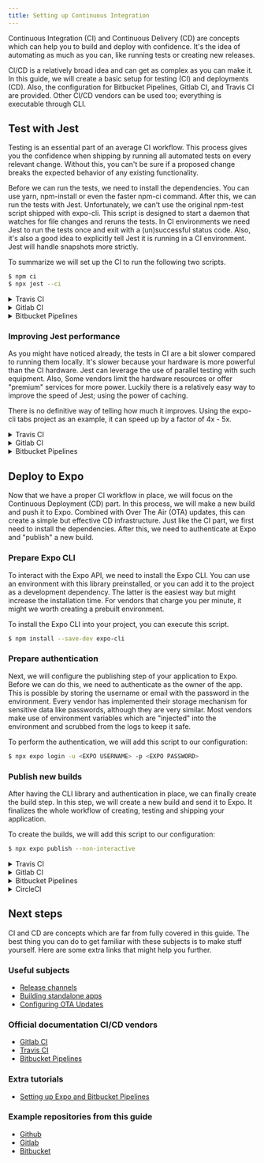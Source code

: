 ```yaml
---
title: Setting up Continuous Integration
---
```


Continuous Integration (CI) and Continuous Delivery (CD) are concepts which can help you to build and deploy with confidence.
It's the idea of automating as much as you can, like running tests or creating new releases.

CI/CD is a relatively broad idea and can get as complex as you can make it.
In this guide, we will create a basic setup for testing (CI) and deployments (CD).
Also, the configuration for Bitbucket Pipelines, Gitlab CI, and Travis CI are provided.
Other CI/CD vendors can be used too; everything is executable through CLI.

## Test with Jest

Testing is an essential part of an average CI workflow.
This process gives you the confidence when shipping by running all automated tests on every relevant change.
Without this, you can't be sure if a proposed change breaks the expected behavior of any existing functionality.

Before we can run the tests, we need to install the dependencies. You can use yarn, npm-install or even the faster npm-ci command.
After this, we can run the tests with Jest. Unfortunately, we can't use the original npm-test script shipped with expo-cli.
This script is designed to start a daemon that watches for file changes and reruns the tests.
In CI environments we need Jest to run the tests once and exit with a (un)successful status code.
Also, it's also a good idea to explicitly tell Jest it is running in a CI environment.
Jest will handle snapshots more strictly.

To summarize we will set up the CI to run the following two scripts.

```bash
$ npm ci
$ npx jest --ci
```

<details><summary>Travis CI</summary>
<p>

```yaml
---
language: node_js
node_js:
  - node
  - lts/*
cache:
  directories:
    - ~/.npm
before_script:
  - npm install -g npm@latest
script:
  - npm ci
  - npx jest --ci
```

> Put this into `.travis.yml` in the root of your repository.

<center>
	<a href="https://travis-ci.com/byCedric/expo-guide-ci/builds/79027881" target="_blank">See it in action</a>
</center>

</p>
</details>

<details><summary>Gitlab CI</summary>
<p>

```yaml
---
image: node:alpine
cache:
  key: ${CI_COMMIT_REF_SLUG}
  paths:
    - ~/.npm
stages:
  - test
before_script:
  - npm ci
jest-tests:
  stage: test
  script:
    - npx jest --ci
```

> Put this into `.gitlab-ci.yml` in the root of your repository.

<center>
	<a href="https://gitlab.com/byCedric/expo-guide-ci/pipelines/25800111" target="_blank">See it in action</a>
</center>

</p>
</details>

<details><summary>Bitbucket Pipelines</summary>
<p>

```yaml
---
image: node:alpine
definitions:
  caches:
    npm: ~/.npm
pipelines:
  default:
    - step:
        name: Test with Jest
        caches:
          - npm
        script:
          - npm ci
          - npx jest --ci
```

> Put this into `bitbucket-pipelines.yml` in the root of your repository.

<center>
	<a href="https://bitbucket.org/byCedric/expo-guide-ci/addon/pipelines/home#!/results/2" target="_blank">See it in action</a>
</center>

</p>
</details>

### Improving Jest performance

As you might have noticed already, the tests in CI are a bit slower compared to running them locally.
It's slower because your hardware is more powerful than the CI hardware.
Jest can leverage the use of parallel testing with such equipment.
Also, Some vendors limit the hardware resources or offer "premium" services for more power.
Luckily there is a relatively easy way to improve the speed of Jest; using the power of caching.

There is no definitive way of telling how much it improves.
Using the expo-cli tabs project as an example, it can speed up by a factor of 4x - 5x.

<details><summary>Travis CI</summary>
<p>

```yaml
---
language: node_js
node_js:
  - node
  - lts/*
cache:
  directories:
    - ~/.npm
    - .jest
before_script:
  - npm install -g npm@latest
script:
  - npm ci
  - npx jest --ci
```

> Put this into `.travis.yml` in the root of your repository.

<center>
	<a href="https://travis-ci.com/byCedric/expo-guide-ci/builds/79027970" target="_blank">See it in action</a>
</center>

</p>
</details>

<details><summary>Gitlab CI</summary>
<p>

```yaml
---
image: node:alpine
cache:
  key: ${CI_COMMIT_REF_SLUG}
  paths:
    - ~/.npm
    - .jest
stages:
  - test
before_script:
  - npm ci
jest-tests:
  stage: test
  script:
    - npx jest --ci
```

> Put this into `.gitlab-ci.yml` in the root of your repository.

<center>
	<a href="https://gitlab.com/byCedric/expo-guide-ci/pipelines/25800165" target="_blank">See it in action</a>
</center>

</p>
</details>

<details><summary>Bitbucket Pipelines</summary>
<p>

```yaml
---
image: node:alpine
definitions:
  caches:
    npm: ~/.npm
    jest: .jest
pipelines:
  default:
    - step:
        name: Test with Jest
        caches:
          - npm
          - jest
        script:
          - npm ci
          - npx jest --ci
```

> Put this into `bitbucket-pipelines.yml` in the root of your repository.

<center>
	<a href="https://bitbucket.org/byCedric/expo-guide-ci/addon/pipelines/home#!/results/3" target="_blank">See it in action</a>
</center>

</p>
</details>

## Deploy to Expo

Now that we have a proper CI workflow in place, we will focus on the Continuous Deployment (CD) part.
In this process, we will make a new build and push it to Expo.
Combined with Over The Air (OTA) updates, this can create a simple but effective CD infrastructure.
Just like the CI part, we first need to install the dependencies.
After this, we need to authenticate at Expo and "publish" a new build.

### Prepare Expo CLI

To interact with the Expo API, we need to install the Expo CLI.
You can use an environment with this library preinstalled, or you can add it to the project as a development dependency.
The latter is the easiest way but might increase the installation time.
For vendors that charge you per minute, it might we worth creating a prebuilt environment.

To install the Expo CLI into your project, you can execute this script.

```bash
$ npm install --save-dev expo-cli
```

### Prepare authentication

Next, we will configure the publishing step of your application to Expo.
Before we can do this, we need to authenticate as the owner of the app.
This is possible by storing the username or email with the password in the environment.
Every vendor has implemented their storage mechanism for sensitive data like passwords, although they are very similar.
Most vendors make use of environment variables which are "injected" into the environment and scrubbed from the logs to keep it safe.

To perform the authentication, we will add this script to our configuration:

```bash
$ npx expo login -u <EXPO USERNAME> -p <EXPO PASSWORD>
```

### Publish new builds

After having the CLI library and authentication in place, we can finally create the build step.
In this step, we will create a new build and send it to Expo.
It finalizes the whole workflow of creating, testing and shipping your application.

To create the builds, we will add this script to our configuration:

```bash
$ npx expo publish --non-interactive
```

<details><summary>Travis CI</summary>
<p>

```yaml
---
language: node_js
node_js:
  - node
  - lts/*
cache:
  directories:
    - ~/.npm
    - .jest
before_script:
  - npm install -g npm@latest
script:
  - npm ci
  - npx jest --ci
jobs:
  include:
    - stage: deploy
      node_js: lts/*
      script:
        - npm ci
        - npx expo login -u $EXPO_USERNAME -p $EXPO_PASSWORD
        - npx expo publish --non-interactive
```

> Put this into `.travis.yml` in the root of your repository.

<center>
	<a href="https://travis-ci.com/byCedric/expo-guide-ci/builds/79032797" target="_blank">See it in action</a>
</center>

</p>
</details>

<details><summary>Gitlab CI</summary>
<p>

```yaml
---
image: node:alpine
cache:
  key: ${CI_COMMIT_REF_SLUG}
  paths:
    - ~/.npm
    - .jest
stages:
  - test
  - deploy
before_script:
  - npm ci
jest-tests:
  stage: test
  script:
    - npx jest --ci
expo-deployments:
  stage: deploy
  script:
    - apk add --no-cache bash
    - npx expo login -u $EXPO_USERNAME -p $EXPO_PASSWORD
    - npx expo publish --non-interactive
```

> Put this into `.gitlab-ci.yml` in the root of your repository.

<center>
	<a href="https://gitlab.com/byCedric/expo-guide-ci/pipelines/25806602" target="_blank">See it in action</a>
</center>

</p>
</details>

<details><summary>Bitbucket Pipelines</summary>
<p>

```yaml
---
image: node:alpine
definitions:
  caches:
    npm: ~/.npm
    jest: .jest
pipelines:
  default:
    - step:
        name: Test with Jest
        caches:
          - npm
          - jest
        script:
          - npm ci
          - npx jest --ci
    - step:
        name: Deploy to Expo
        deployment: test
        caches:
          - npm
        script:
          - apk add --no-cache bash
          - npm ci
          - npx expo login -u $EXPO_USERNAME -p $EXPO_PASSWORD
          - npx expo publish --non-interactive
```

> Put this into `bitbucket-pipelines.yml` in the root of your repository.

<center>
	<a href="https://bitbucket.org/byCedric/expo-guide-ci/addon/pipelines/home#!/results/11" target="_blank">See it in action</a>
</center>

</p>
</details>

<details><summary>CircleCI</summary>
<p>

```yaml
---
version: 2
publish: &publish
  working_directory: ~/my-app
  docker:
    - image: circleci/node:10.4.1
  steps:
    - checkout

    - run:
        name: Installing dependencies
        command: npm install

    - run:
        name: Login into Expo
        command: npx expo login -u $EXPO_USERNAME -p $EXPO_PASSWORD

    - run:
        name: Publish to Expo
        command: npx expo publish --non-interactive --max-workers 1 --release-channel $EXPO_RELEASE_CHANNEL

jobs:
  publish_to_expo_dev:
    environment:
      EXPO_RELEASE_CHANNEL: dev
    <<: *publish

  publish_to_expo_prod:
    environment:
      EXPO_RELEASE_CHANNEL: default
    <<: *publish

workflows:
  version: 2
  my_app:
    jobs:
      - publish_to_expo_dev:
          filters:
            branches:
              only: development
      - publish_to_expo_prod:
          filters:
            branches:
              only: master
```

> Put this into `.circleci/config.yml` in the root of your repository.

</p>
</details>

## Next steps

CI and CD are concepts which are far from fully covered in this guide.
The best thing you can do to get familiar with these subjects is to make stuff yourself.
Here are some extra links that might help you further.

### Useful subjects

- [Release channels](../../distribution/release-channels/)
- [Building standalone apps](../../distribution/building-standalone-apps/)
- [Configuring OTA Updates](../configuring-ota-updates/)

### Official documentation CI/CD vendors

- [Gitlab CI](https://docs.gitlab.com/ce/ci/)
- [Travis CI](https://docs.travis-ci.com/)
- [Bitbucket Pipelines](https://confluence.atlassian.com/bitbucket/build-test-and-deploy-with-pipelines-792496469.html)

### Extra tutorials

- [Setting up Expo and Bitbucket Pipelines](https://blog.expo.io/setting-up-expo-and-bitbucket-pipelines-8995ef036a18)

### Example repositories from this guide

- [Github](https://github.com/bycedric/expo-guide-ci)
- [Gitlab](https://gitlab.com/byCedric/expo-guide-ci)
- [Bitbucket](https://bitbucket.org/byCedric/expo-guide-ci)
